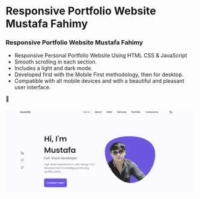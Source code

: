 # Responsive Portfolio Website Mustafa Fahimy
### Responsive Portfolio Website Mustafa Fahimy

- Responsive Personal Portfolio Website Using HTML CSS & JavaScript
- Smooth scrolling in each section.
- Includes a light and dark mode.
- Developed first with the Mobile First methodology, then for desktop.
- Compatible with all mobile devices and with a beautiful and pleasant user interface.

💙 

![preview img](/Preview__demo.JPG)
